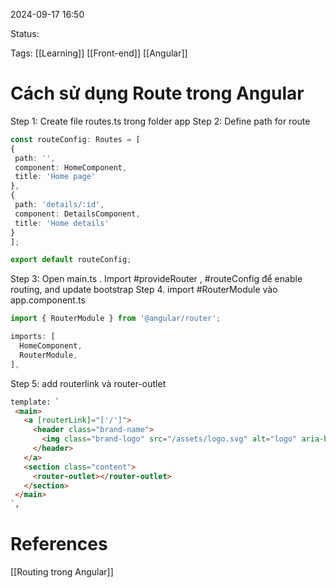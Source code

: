
2024-09-17 16:50

Status:

Tags: [[Learning]] [[Front-end]] [[Angular]]

# Cách sử dụng Route trong Angular


   Step 1:     Create file routes.ts trong folder app
   Step 2:   Define path for route 
   ```typescript 
   const routeConfig: Routes = [
  {
    path: '',
    component: HomeComponent,
    title: 'Home page'
  },
  {
    path: 'details/:id',
    component: DetailsComponent,
    title: 'Home details'
  }
];

export default routeConfig;
```
   Step 3:     Open main.ts   . Import  #provideRouter , #routeConfig   để enable routing, and update bootstrap
Step 4. import #RouterModule vào app.component.ts
```typescript 
import { RouterModule } from '@angular/router';
```
   
```typescript
imports: [
  HomeComponent,
  RouterModule,
],
```

 Step 5: add routerlink và router-outlet 
 ```html
 template: `
  <main>
    <a [routerLink]="['/']">
      <header class="brand-name">
        <img class="brand-logo" src="/assets/logo.svg" alt="logo" aria-hidden="true">
      </header>
    </a>
    <section class="content">
      <router-outlet></router-outlet>
    </section>
  </main>
`,
```

# References


[[Routing trong Angular]]


